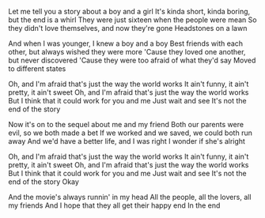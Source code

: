 Let me tell you a story about a boy and a girl It's kinda short, kinda boring, but the end is a whirl They were just sixteen when the people were mean So they didn't love themselves, and now they're gone Headstones on a lawn

And when I was younger, I knew a boy and a boy Best friends with each other, but always wished they were more 'Cause they loved one another, but never discovered 'Cause they were too afraid of what they'd say Moved to different states

Oh, and I'm afraid that's just the way the world works It ain't funny, it ain't pretty, it ain't sweet Oh, and I'm afraid that's just the way the world works But I think that it could work for you and me Just wait and see It's not the end of the story

Now it's on to the sequel about me and my friend Both our parents were evil, so we both made a bet If we worked and we saved, we could both run away And we'd have a better life, and I was right I wonder if she's alright

Oh, and I'm afraid that's just the way the world works It ain't funny, it ain't pretty, it ain't sweet Oh, and I'm afraid that's just the way the world works But I think that it could work for you and me Just wait and see It's not the end of the story Okay

And the movie's always runnin' in my head All the people, all the lovers, all my friends And I hope that they all get their happy end In the end
